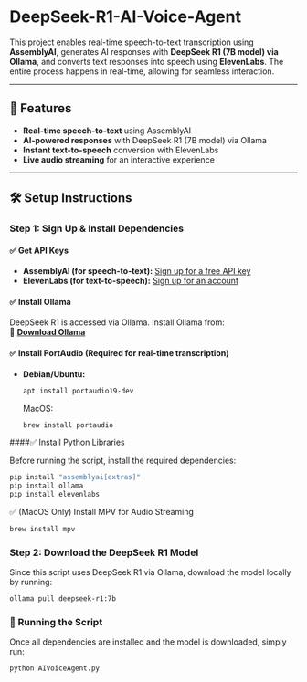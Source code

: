 # DeepSeek-R1-AI-Voice-Agent 

This project enables real-time speech-to-text transcription using **AssemblyAI**, generates AI responses with **DeepSeek R1 (7B model) via Ollama**, and converts text responses into speech using **ElevenLabs**. The entire process happens in real-time, allowing for seamless interaction.  

---

## 🚀 Features  
- **Real-time speech-to-text** using AssemblyAI  
- **AI-powered responses** with DeepSeek R1 (7B model) via Ollama  
- **Instant text-to-speech** conversion with ElevenLabs  
- **Live audio streaming** for an interactive experience  

---

## 🛠️ Setup Instructions  

### Step 1: Sign Up & Install Dependencies  

#### ✅ Get API Keys  
- **AssemblyAI (for speech-to-text):** [Sign up for a free API key](https://www.assemblyai.com/?utm_source=youtube&utm_medium=referral&utm_campaign=yt_smit_28)  
- **ElevenLabs (for text-to-speech):** [Sign up for an account](https://elevenlabs.io/)  

#### ✅ Install Ollama  
DeepSeek R1 is accessed via Ollama. Install Ollama from:  
🔗 **[Download Ollama](https://ollama.com/)**  

#### ✅ Install PortAudio (Required for real-time transcription)  
- **Debian/Ubuntu:**  
  ```bash
  apt install portaudio19-dev
  ```

  MacOS:
  ```bash
  brew install portaudio
  ```
####✅ Install Python Libraries

Before running the script, install the required dependencies:

```bash
pip install "assemblyai[extras]"
pip install ollama
pip install elevenlabs
```
✅ (MacOS Only) Install MPV for Audio Streaming

```bash
brew install mpv
```
### Step 2: Download the DeepSeek R1 Model
Since this script uses DeepSeek R1 via Ollama, download the model locally by running:

```bash
ollama pull deepseek-r1:7b
```


### 🎯 Running the Script

Once all dependencies are installed and the model is downloaded, simply run:

```bash
python AIVoiceAgent.py
```
